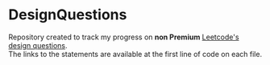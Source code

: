 # DesignQuestions
Repository created to track my progress on **non Premium** [Leetcode's design questions](https://leetcode.com/tag/design/).
<br>
The links to the statements are available at the first line of code on each file.
